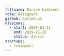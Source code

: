 ```yaml
---
fullname: Dorine Lambinet
role: Designere
github: DorineLam
missions:
  - start: 2019-01-21
    end: 2019-11-20
    status: dinsic
startups:
  - leximpact
---
```

